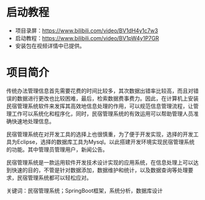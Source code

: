 # 启动教程

- 项目录屏：https://www.bilibili.com/video/BV1dH4y1c7w3
- 启动教程：https://www.bilibili.com/video/BV1pW4y1P7GR
- 安装包在视频详情中已提供。

# 项目简介
传统办法管理信息首先需要花费的时间比较多，其次数据出错率比较高，而且对错误的数据进行更改也比较困难，最后，检索数据费事费力。因此，在计算机上安装民宿管理系统软件来发挥其高效地信息处理的作用，可以规范信息管理流程，让管理工作可以系统化和程序化，同时，民宿管理系统的有效运用可以帮助管理人员准确快速地处理信息。

民宿管理系统在对开发工具的选择上也很慎重，为了便于开发实现，选择的开发工具为Eclipse，选择的数据库工具为Mysql。以此搭建开发环境实现民宿管理系统的功能。其中管理员管理用户，新闻公告。

民宿管理系统是一款运用软件开发技术设计实现的应用系统，在信息处理上可以达到快速的目的，不管是针对数据添加，数据维护和统计，以及数据查询等处理要求，民宿管理系统都可以轻松应对。

关键词：民宿管理系统；SpringBoot框架，系统分析，数据库设计
